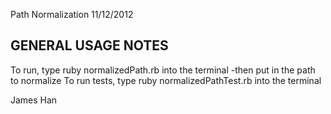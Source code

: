Path Normalization 11/12/2012

GENERAL USAGE NOTES
-----------------------
To run, type ruby normalizedPath.rb into the terminal
  -then put in the path to normalize
To run tests, type ruby normalizedPathTest.rb into the terminal

James Han